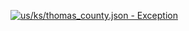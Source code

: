 [![us/ks/thomas_county.json - Exception](https://img.shields.io/badge/us/ks/thomas_county.json-Exception-red)](https://github.com/openaddresses/openaddresses/tree/master/sources/us/ks/thomas_county.json)